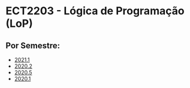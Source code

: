 # ECT2203 - Lógica de Programação (LoP)

## Por Semestre:
* [2021.1](aulas/2021_1_t02.md)
* [2020.2](plano_de_curso_2020_2.md) 
* [2020.5](2020_5.md)
* [2020.1](2020_1.md)

